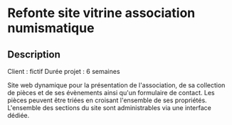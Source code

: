 # Refonte site vitrine association numismatique

## Description

Client : fictif
Durée projet : 6 semaines

Site web dynamique pour la présentation de l'association, de sa collection de pièces et de ses évènements ainsi qu'un formulaire de contact. Les pièces peuvent être triées en croisant l'ensemble de ses propriétés. L'ensemble des sections du site sont administrables via une interface dédiée.


